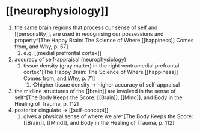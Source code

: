 # [[neurophysiology]]
1. the same brain regions that process our sense of self and [[personality]], are used in recognising our possessions and property^[The Happy Brain: The Science of Where [[happiness]] Comes from, and Why, p. 57]
	1. e.g. [[medial prefrontal cortex]]
2. accuracy of self-appraisal (neurophysiology)
	1. tissue density (gray matter) in the right ventromedial prefrontal cortex^[The Happy Brain: The Science of Where [[happiness]] Comes from, and Why, p. 71]
		1. ◇higher tissue density → higher accuracy of self-appraisal
3. the midline structures of the [[brain]] are involved in the sense of self^[The Body Keeps the Score: [[Brain]], [[Mind]], and Body in the Healing of Trauma, p. 112]
4. posterior cingulate → [[self-concept]]
	1. gives a physical sense of where we are^[The Body Keeps the Score: [[Brain]], [[Mind]], and Body in the Healing of Trauma, p. 112]